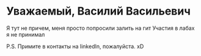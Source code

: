 # Уважаемый, Василий Васильевич

Я тут не причем, меня просто попросили залить на гит
Участия в лабах я не принимал

P.S. Примите в контакты на linkedIn, пожалуйста. xD
